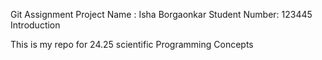 Git Assignment Project
Name : Isha Borgaonkar 
Student Number: 123445
Introduction 

This is my repo for 24.25 scientific Programming Concepts 

